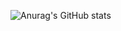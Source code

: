 
![Anurag's GitHub stats](https://github-readme-stats.vercel.app/api?username=Jaccosf&count_private=true&show_icons=true&theme=react&include_all_commits=true)

<!-- [![Top Langs](https://github-readme-stats.vercel.app/api/top-langs/?username=Jaccosf)](https://github.com/anuraghazra/github-readme-stats)
 -->
<!--
**Jaccosf/Jaccosf** is a ✨ _special_ ✨ repository because its `README.md` (this file) appears on your GitHub profile.

Here are some ideas to get you started:

- 🔭 I’m currently working on ...
- 🌱 I’m currently learning ...
- 👯 I’m looking to collaborate on ...
- 🤔 I’m looking for help with ...
- 💬 Ask me about ...
- 📫 How to reach me: ...
- 😄 Pronouns: ...
- ⚡ Fun fact: ...
-->
